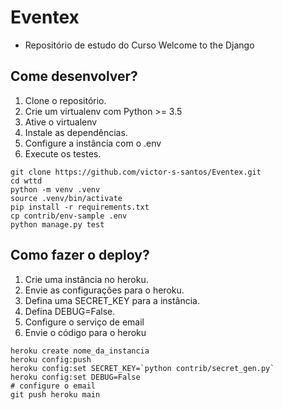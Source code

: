 # Eventex
- Repositório de estudo do Curso Welcome to the Django

## Come desenvolver?

1. Clone o repositório.
2. Crie um virtualenv com Python >= 3.5
3. Ative o virtualenv
4. Instale as dependências.
5. Configure a instância com o .env
6. Execute os testes.

```console
git clone https://github.com/victor-s-santos/Eventex.git
cd wttd 
python -m venv .venv
source .venv/bin/activate
pip install -r requirements.txt
cp contrib/env-sample .env
python manage.py test
```


## Como fazer o deploy?

1. Crie uma instância no heroku.
2. Envie as configurações para o heroku.
3. Defina uma SECRET_KEY para a instância.
4. Defina DEBUG=False.
5. Configure o serviço de email
6. Envie o código para o heroku

```console
heroku create nome_da_instancia
heroku config:push
heroku config:set SECRET_KEY=`python contrib/secret_gen.py`
heroku config:set DEBUG=False
# configure o email
git push heroku main
```